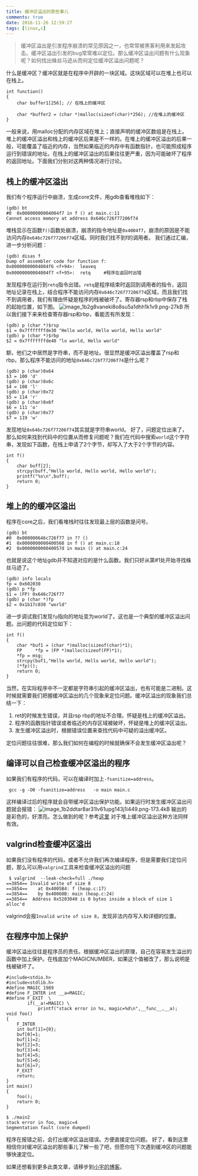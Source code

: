 ```yaml
---
title: 缓冲区溢出的那些事儿
comments: true
date: 2016-11-26 12:59:27
tags: [linux,c]
---
```


> 缓冲区溢出是引发程序崩溃的常见原因之一，也常常被黑客利用来发起攻击。缓冲区溢出引发的bug常常难以定位。那么缓冲区溢出问题有什么现象呢？如何找出蛛丝马迹从而何定位缓冲区溢出问题呢？

<!--more-->

什么是缓冲区？缓冲区就是在程序中开辟的一块区域。这块区域可以在堆上也可以在栈上。
```
int function()
{
    char buffer1[256]; // 在栈上的缓冲区
    
    char *buffer2 = (char *)malloc(sizeof(char)*256); //在堆上的缓冲区
}
```
一般来说，用malloc分配的内存区域在堆上；直接声明的缓冲区数组是在栈上。堆上的缓冲区溢出和栈上的缓冲区后果是不一样的。在堆上的缓冲区溢出的后果一般，可能覆盖了临近的内存，当然如果临近的内存中有函数指针，也可能照成程序运行到错误的地址。在栈上的缓冲区溢出的后果往往更严重，因为可能破坏了程序的返回地址。下面我们分别对这两种情况进行讨论。

栈上的缓冲区溢出
----------------
我们有个程序运行中崩溃，生成core文件，用gdb查看堆栈如下：
```
(gdb) bt
#0  0x00000000004004f7 in f () at main.c:11
Cannot access memory at address 0x646c726f77206f74
```
堆栈显示在函数`f()`函数处崩溃，崩溃的指令地址是`0x4004f7`，崩溃的原因是不能访问内存`0x646c726f77206f74`区域。同时我们找不到f的调用者。
我们通过汇编，进一步分析问题：
```
(gdb) disas f
Dump of assembler code for function f:
0x00000000004004f6 <f+94>:	leaveq 
0x00000000004004f7 <f+95>:	retq     #程序在返回时出错
```
发现程序在运行到`retq`指令出错。`retq`是程序结束时返回到调用者的指令，返回地址记录在栈上，结合程序不能访问内存`0x646c726f77206f74`区域，而且我们找不到调用者，我们有理由怀疑是程序的栈被破坏了。寄存器rsp和rbp中保存了栈的起始位置，如下图。
![image_1b2g8vaneki8o8su5a1dhh1k1v9.png-27kB][1]
所以我们接下来来检查寄存器rsp和rbp，看能否有所发现：
```
(gdb) p (char *)$rsp
$1 = 0x7fffffffde30 "Hello world, Hello world, Hello world"
(gdb) p (char *)$rbp
$2 = 0x7fffffffde40 "lo world, Hello world"
```
额，他们之中居然是字符串，而不是地址。很显然是缓冲区溢出覆盖了rsp和rbp。那么程序不能访问的地址`0x646c726f77206f74`是什么呢？
```
(gdb) p (char)0x64
$3 = 100 'd'
(gdb) p (char)0x6c
$4 = 108 'l'
(gdb) p (char)0x72
$5 = 114 'r'
(gdb) p (char)0x6f
$6 = 111 'o'
(gdb) p (char)0x77
$7 = 119 'w'
```
发现地址`0x646c726f77206f74`其实就是字符串world。
好了，问题定位出来了，那么如何来找到代码中的位置从而修复问题呢？我们在代码中搜索`world`这个字符串，发现如下函数，在栈上申请了2个字节，却写入了大于2个字节的内容。
```
int f()
{
	char buff[2];
	strcpy(buff,"Hello world, Hello world, Hello world");
	printf("%s\n",buff);
	return 0;
}

```


堆上的的缓冲区溢出
----------------
程序在core之后，我们看堆栈时往往发现最上层的函数是问号。
```
(gdb) bt
#0  0x000000646c726f77 in ?? ()
#1  0x0000000000400568 in f () at main.c:18
#2  0x000000000040057d in main () at main.c:24
```
也就是说这个地址gdb并不知道对应的是什么函数。我们只好从第#1处开始寻找蛛丝马迹了。
```
(gdb) info locals
fp = 0x602030
(gdb) p *fp
$1 = (FP) 0x646c726f77
(gdb) p (char *)fp
$2 = 0x1b17c030 "world"
```
进一步调试我们发现`fp`指向的地址变为world了。这也是一个典型的缓冲区溢出问题。出问题的代码定位如下：

```
int f()
{
	char *buf1 = (char *)malloc(sizeof(char)*1);
	FP     *fp = (FP *)malloc(sizeof(FP)*1);
	*fp = msg;
	strcpy(buf1,"Hello world, Hello world, Hello world");
	(*fp)();
	return 0;
}
```
当然，在实际程序中不一定都是字符串引起的缓冲区溢出，也有可能是二进制。这时候就需要我们把握缓冲区溢出的几个现象来定位问题。缓冲区溢出的现象我们总结一下：
1. ret的时候发生错误，并且rsp rbp的地址不合理。怀疑是栈上的缓冲区溢出。
2. 程序的函数指针错误或者临近的内存区域被破坏，怀疑是堆上的缓冲区溢出。
3. 发生缓冲区溢出时，根据错误位置来查找代码中可疑的溢出缓冲区。

定位问题往往很难，那么我们如何在编程的时候就确保不会发生缓冲区溢出呢？

编译可以自己检查缓冲区溢出的程序
---------------------------------
如果我们有程序的代码，可以在编译时加上`-fsanitize=address`。
```
 gcc -g -O0 -fsanitize=address   -o main main.c
```
这样编译过后的程序就会自带缓冲区溢出保护功能。如果运行时发生缓冲区溢出问题就会报错：
![image_1b2ddtar8ar31lv61upg143j1i449.png-173.4kB][2]
输出的是彩色的，好漂亮。怎么做到的呢？参考[这里](http://www.cnblogs.com/hnrainll/archive/2011/07/01/2095912.html)
对于堆上缓冲区溢出这种方法同样有效。

valgrind检查缓冲区溢出
-----------------------
如果我们没有程序的代码，或者不允许我们再次编译程序，但是需要我们定位问题，那么可以用`valgrind`工具来检查缓冲区溢出的问题

```
 $ valgrind  --leak-check=full ./heap 
==3854== Invalid write of size 8
==3854==    at 0x4005B4: f (heap.c:17)
==3854==    by 0x40060B: main (heap.c:24)
==3854==  Address 0x5203040 is 0 bytes inside a block of size 1 alloc'd
```
valgrind会报`Invalid write of size 8`，发现非法内存写入和详细的位置。


在程序中加上保护
----------------
缓冲区溢出往往是程序员的责任。根据缓冲区溢出的原理，自己在容易发生溢出的函数中加上保护。在栈底加个MAGICNUMBER，如果这个值被改了，那么说明是栈被破坏了。

```
#include<stdio.h>
#include<stdlib.h>
#define MAGIC 1989
#define F_INTER int __a=MAGIC;
#define F_EXIT  \
        if(__a!=MAGIC) \
            printf("stack error in %s, magic=%d\n",__func__,__a);
void foo()
{
    F_INTER
    int buf[1]={0};
    buf[0]=1;
    buf[1]=2;
    buf[2]=3;
    buf[3]=4;
    buf[4]=5;
    buf[5]=6;
    buf[6]=7;
    F_EXIT
    return;
}
int main()
{
    foo();
    return 0;
}
```

```
$ ./main2
stack error in foo, magic=4
Segmentation fault (core dumped)
```
程序在报错之前，会打出缓冲区溢出错误。方便直接定位问题。
好了，看到这里相信你对缓冲区溢出的那些事儿了解一些了吧，但愿你在下次遇到缓冲区的问题能够快速定位。

  [1]: http://static.zybuluo.com/shenyuflying/rboak7n33mxnoszte96b2y5g/image_1b2g8vaneki8o8su5a1dhh1k1v9.png
  [2]: http://static.zybuluo.com/shenyuflying/66vzc26db033zmnobl8xu9v3/image_1b2ddtar8ar31lv61upg143j1i449.png

如果还想看到更多此类文章，请移步到[小宇的博客](http://shenyu.wiki)。
